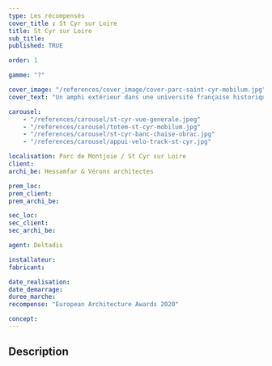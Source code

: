 ```yaml
---
type: Les récompensés
cover_title : St Cyr sur Loire
title: St Cyr sur Loire
sub_title:
published: TRUE

order: 1

gamme: "?"

cover_image: "/references/cover_image/cover-parc-saint-cyr-mobilum.jpg"
cover_text: "Un amphi extérieur dans une université française historique"

carousel:
    - "/references/carousel/st-cyr-vue-generale.jpeg"
    - "/references/carousel/totem-st-cyr-mobilum.jpg"
    - "/references/carousel/st-cyr-banc-chaise-obrac.jpg"
    - "/references/carousel/appui-velo-track-st-cyr.jpg"

localisation: Parc de Montjoie / St Cyr sur Loire
client: 
archi_be: Hessamfar & Vérons architectes

prem_loc:
prem_client:
prem_archi_be:

sec_loc:
sec_client:
sec_archi_be:

agent: Deltadis

installateur:
fabricant:

date_realisation:
date_demarrage:
duree_marche:
recompense: "European Architecture Awards 2020"

concept:
---
```


## Description
